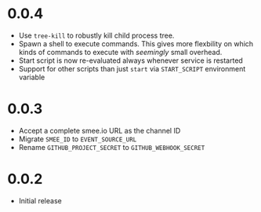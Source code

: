 # 0.0.4

- Use `tree-kill` to robustly kill child process tree.
- Spawn a shell to execute commands. This gives more flexbility on which kinds of commands to execute with _seemingly_ small overhead.
- Start script is now re-evaluated always whenever service is restarted
- Support for other scripts than just `start` via `START_SCRIPT` environment variable

# 0.0.3

- Accept a complete smee.io URL as the channel ID
- Migrate `SMEE_ID` to `EVENT_SOURCE_URL`
- Rename `GITHUB_PROJECT_SECRET` to `GITHUB_WEBHOOK_SECRET`

# 0.0.2

- Initial release
